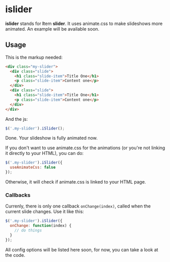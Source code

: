 # islider
**islider** stands for **I**tem **slider**. It uses animate.css to make slideshows more animated. An example will be available soon.

## Usage
This is the markup needed:
```html
<div class="my-slider">
  <div class="slide">
    <h1 class="slide-item">Title One</h1>
    <p class="slide-item">Content one</p>
  </div>
  <div class="slide">
    <h1 class="slide-item">Title One</h1>
    <p class="slide-item">Content one</p>
  </div>
</div>
```

And the js:
```js
$('.my-slider').iSlider();
```

Done. Your slideshow is fully animated now.

If you don't want to use animate.css for the animations (or you're not linking it directly to your HTML), you can do:
```js
$('.my-slider').iSlider({
  useAnimateCss: false
});
```
Otherwise, it will check if animate.css is linked to your HTML page.

### Callbacks

Currenly, there is only one callback `onChange(index)`, called when the current slide changes. Use it like this:
```js
$('.my-slider').iSlider({
  onChange: function(index) {
    // do things
  }
});
```

All config options will be listed here soon, for now, you can take a look at the code.
